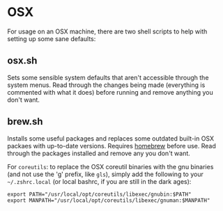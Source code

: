 # OSX

For usage on an OSX machine, there are two shell scripts to help with setting up some sane defaults:

## osx.sh

Sets some sensible system defaults that aren't accessible through the system menus. Read through the changes being made (everything is commented with what it does) before running and remove anything you don't want.

## brew.sh

Installs some useful packages and replaces some outdated built-in OSX packaes with up-to-date versions. Requires [homebrew](http://brew.sh/) before use. Read through the packages installed and remove any you don't want.

For `coreutils`: to replace the OSX coreutil binaries with the gnu binaries (and not use the 'g' prefix, like `gls`), simply add the following to your `~/.zshrc.local` (or local bashrc, if you are still in the dark ages):

```
export PATH="/usr/local/opt/coreutils/libexec/gnubin:$PATH"
export MANPATH="/usr/local/opt/coreutils/libexec/gnuman:$MANPATH"
```

